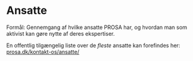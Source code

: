 # Ansatte

Formål: Gennemgang af hvilke ansatte PROSA har, og hvordan man som aktivist kan gøre nytte af deres ekspertiser.



En offentlig tilgængelig liste over de _fleste_ ansatte kan forefindes her: [prosa.dk/kontakt-os/ansatte/](https://www.prosa.dk/kontakt-os/ansatte/)

